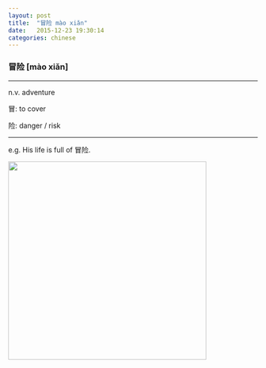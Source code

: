 ```yaml
---
layout: post
title:  "冒险 mào xiǎn"
date:   2015-12-23 19:30:14
categories: chinese
---
```

### 冒险 [mào xiǎn]
-----------

n.v. adventure  

冒: to cover

险: danger / risk

-----------

e.g. His life is full of 冒险. 

<img width='400' src="/wombats-learning/images/maoxian.jpg"/>
